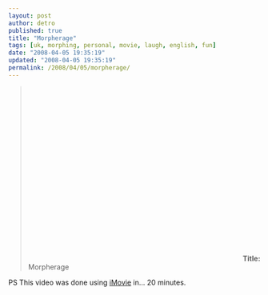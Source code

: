 ```yaml
---
layout: post
author: detro
published: true
title: "Morpherage"
tags: [uk, morphing, personal, movie, laugh, english, fun]
date: "2008-04-05 19:35:19"
updated: "2008-04-05 19:35:19"
permalink: /2008/04/05/morpherage/
---
```


<blockquote><object width="425" height="350"><param name="movie" value="http://www.youtube.com/v/xYg7hCd8Dt0"></param><embed src="http://www.youtube.com/v/xYg7hCd8Dt0" type="application/x-shockwave-flash" width="425" height="350"></embed></object>
<strong>Title:</strong> Morpherage
</blockquote>

PS This video was done using <a href="http://www.apple.com/ilife/imovie/">iMovie</a> in... 20 minutes.

